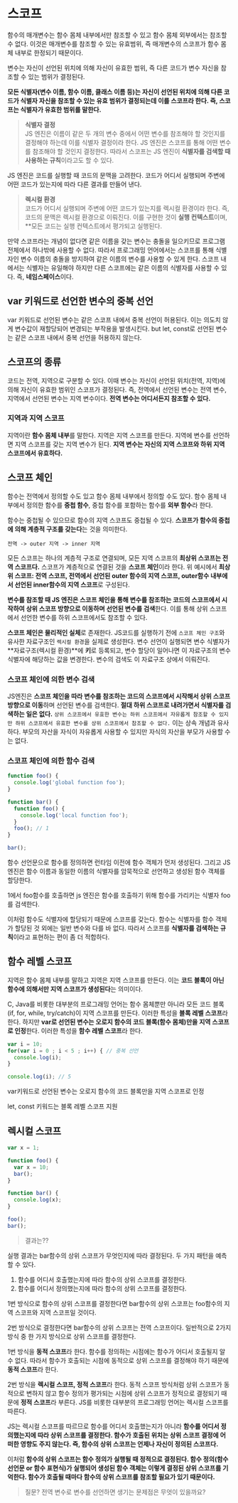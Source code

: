 # 스코프
함수의 매개변수는 함수 몸체 내부에서만 참조할 수 있고 함수 몸체 외부에서는 참조할 수 없다. 이것은 매개변수를 참조할 수 있는 유효범위, 즉 매개변수의 스코프가 함수 몸체 내부로 한정되기 때문이다.

변수는 자신이 선언된 위치에 의해 자신이 유효한 범위, 즉 다른 코드가 변수 자신을 참조할 수 있는 범위가 결정된다.

**모든 식별자(변수 이름, 함수 이름, 클래스 이름 등)는 자신이 선언된 위치에 의해 다른 코드가 식별자 자신을 참조할 수 있는 유효 범위가 결정되는데 이를 스코프라 한다. 즉, 스코프는 식별자가 유효한 범위를 말한다.** 

>**식별자 결정**<br>
JS 엔진은 이름이 같은 두 개의 변수 중에서 어떤 변수를 참조해야 할 것인지를 결정해야 하는데 이를 식별자 결정이라 한다. JS 엔진은 스코프를 통해 어떤 변수를 참조해야 할 것인지 결정한다. 따라서 스코프는 JS 엔진이 **식별자를 검색할 때 사용하는 규칙**이라고도 할 수 있다.

JS 엔진은 코드를 실행할 때 코드의 문맥을 고려한다. 코드가 어디서 실행되며 주변에 어떤 코드가 있는지에 따라 다른 결과를 만들어 낸다.

> **렉시컬 환경**<br>코드가 어디서 실행되며 주변에 어떤 코드가 있는지를 렉시컬 환경이라 한다. 즉, 코드의 문맥은 렉시컬 환경으로 이뤄진다. 이를 구현한 것이 **실행 컨텍스트**이며, **모든 코드는 실행 컨텍스트에서 평가되고 실행된다.

만약 스코프라는 개념이 없다면 같은 이름을 갖는 변수는 충돌을 일으키므로 프로그램 전체에서 하나밖에 사용할 수 없다. 따라서 프로그래밍 언어에서는 스코프를 통해 식별자인 변수 이름의 충돌을 방지하여 같은 이름의 변수를 사용할 수 있게 한다. 스코프 내에서는 식별자는 유일해야 하지만 다른 스코프에는 같은 이름의 식별자를 사용할 수 있다. 즉, **네임스페이스**이다.

## var 키워드로 선언한 변수의 중복 선언
var 키워드로 선언된 변수는 같은 스코프 내에서 중복 선언이 허용된다. 이는 의도치 않게 변수값이 재할당되어 변경되는 부작용을 발생시킨다. but let, const로 선언된 변수는 같은 스코프 내에서 중복 선언을 허용하지 않는다.

## 스코프의 종류
코드는 전역, 지역으로 구분할 수 있다. 이때 변수는 자신이 선언된 위치(전역, 지역)에 의해 자신이 유효한 범위인 스코프가 결정된다. 즉, 전역에서 선언된 변수는 전역 변수, 지역에서 선언된 변수는 지역 변수이다. **전역 변수는 어디서든지 참조할 수 있다.**

### 지역과 지역 스코프
지역이란 **함수 몸체 내부**를 말한다. 지역은 지역 스코프를 만든다. 지역에 변수를 선언하면 지역 스코프를 갖는 지역 변수가 된다. **지역 변수는 자신의 지역 스코프와 하위 지역 스코프에서 유효하다.**

## 스코프 체인
함수는 전역에서 정의할 수도 있고 함수 몸체 내부에서 정의할 수도 있다. 함수 몸체 내부에서 정의한 함수를 **중첩 함수**, 중첩 함수를 포함하는 함수를 **외부 함수**라 한다.

함수는 중첩될 수 있으므로 함수의 지역 스코프도 중첩될 수 있다. **스코프가 함수의 중첩에 의해 계층적 구조를 갖는다**는 것을 의미한다.

`전역 -> outer 지역 -> inner 지역`

모든 스코프는 하나의 계층적 구조로 연결되며, 모든 지역 스코프의 **최상위 스코프는 전역 스코프다.** 스코프가 계층적으로 연결된 것을 **스코프 체인**이라 한다. 위 예시에서 **최상위 스코프: 전역 스코프, 전역에서 선언된 outer 함수의 지역 스코프, outer함수 내부에서 선언된 inner함수의 지역 스코프**로 구성된다.

**변수를 참조할 때 JS 엔진은 스코프 체인을 통해 변수를 참조하는 코드의 스코프에서 시작하여 상위 스코프 방향으로 이동하며 선언된 변수를 검색**한다. 이를 통해 상위 스코프에서 선언한 변수를 하위 스코프에서도 참조할 수 있다.

**스코프 체인은 물리적인 실체**로 존재한다. JS코드를 실행하기 전에 `스코프 체인 구조`와 유사한 자료구조인 `렉시컬 환경`을 실제로 생성한다. 변수 선언이 실행되면 변수 식별자가 **자료구조(렉시컬 환경)**에 **키**로 등록되고, 변수 할당이 일어나면 이 자료구조의 변수 식별자에 해당하는 값을 변경한다. 변수의 검색도 이 자료구조 상에서 이뤄진다.

### 스코프 체인에 의한 변수 검색
JS엔진은 **스코프 체인을 따라 변수를 참조하는 코드의 스코프에서 시작해서 상위 스코프 방향으로 이동**하며 선언된 변수를 검색한다. **절대 하위 스코프로 내려가면서 식별자를 검색하는 일은 없다.** `상위 스코프에서 유효한 변수는 하위 스코프에서 자유롭게 참조할 수 있지만 하위 스코프에서 유효한 변수를 상위 스코프에서 참조할 수 없다.` 이는 상속 개념과 유사하다. 부모의 자산을 자식이 자유롭게 사용할 수 있지만 자식의 자산을 부모가 사용할 수는 없다.

### 스코프 체인에 의한 함수 검색
``` js
function foo() {
  console.log('global function foo');
}

function bar() {
  function foo() {
    console.log('local function foo');
  }
  foo(); // 1
}

bar();
```
함수 선언문으로 함수를 정의하면 런타임 이전에 함수 객체가 먼저 생성된다. 그리고 JS 엔진은 함수 이름과 동일한 이름의 식별자를 암묵적으로 선언하고 생성된 함수 객체를 할당한다.

1에서 foo함수를 호출하면 js 엔진은 함수를 호출하기 위해 함수를 가리키는 식별자 foo를 검색한다.

이처럼 함수도 식별자에 할당되기 때문에 스코프를 갖는다. 함수는 식별자를 함수 객체가 할당된 것 외에는 일반 변수와 다를 바 없다. 따라서 스코프를 **식별자를 검색하는 규칙**이라고 표현하는 편이 좀 더 적합하다.

## 함수 레벨 스코프
지역은 함수 몸체 내부를 말하고 지역은 지역 스코프를 만든다. 이는 **코드 블록이 아닌 함수에 의해서만 지역 스코프가 생성된다**는 의미이다.

C, Java를 비롯한 대부분의 프로그래밍 언어는 함수 몸체뿐만 아니라 모든 코드 블록(if, for, while, try/catch)이 지역 스코프를 만든다. 이러한 특성을 **블록 레벨 스코프**라 한다. 하지만 **var로 선언된 변수는 오로지 함수의 코드 블록(함수 몸체)만을 지역 스코프로 인정**한다. 이러한 특성을 **함수 레벨 스코프**라 한다.
``` js
var i = 10;
for(var i = 0 ; i < 5 ; i++) { // 중복 선언
  console.log(i);
}

console.log(i); // 5
```

var키워드로 선언된 변수는 오로지 함수의 코드 블록만을 지역 스코프로 인정

let, const 키워드는 블록 레벨 스코프 지원

## 렉시컬 스코프
``` js
var x = 1;

function foo() {
  var x = 10;
  bar();
}

function bar() {
  console.log(x);
}

foo();
bar();
```
> 결과는??

실행 결과는 bar함수의 상위 스코프가 무엇인지에 따라 결정된다. 두 가지 패턴을 예측할 수 있다.
1. 함수를 어디서 호출했는지에 따라 함수의 상위 스코프를 결정한다.
2. 함수를 어디서 정의했는지에 따라 함수의 상위 스코프를 결정한다.

1번 방식으로 함수의 상위 스코프를 결정한다면 bar함수의 상위 스코프는 foo함수의 지역 스코프와 지역 스코프일 것이다.

2번 방식으로 결정한다면 bar함수의 상위 스코프는 전역 스코프이다. 일반적으로 2가지 방식 중 한 가지 방식으로 상위 스코프를 결정한다.

1번 방식을 **동적 스코프**라 한다. 함수를 정의하는 시점에는 함수가 어디서 호출될지 알 수 없다. 따라서 함수가 호출되는 시점에 동적으로 상위 스코프를 결정해야 하기 때문에 **동적 스코프**라 한다.

2번 방식을 **렉시컬 스코프, 정적 스코프**라 한다. 동적 스코프 방식처럼 상위 스코프가 동적으로 변하지 않고 함수 정의가 평가되는 시점에 상위 스코프가 정적으로 결정되기 때문에 **정적 스코프**라 부른다. JS를 비롯한 대부분의 프로그래밍 언어는 렉시컬 스코프를 따른다.

JS는 렉시컬 스코프를 따르므로 함수를 어디서 호출했는지가 아니라 **함수를 어디서 정의했는지에 따라 상위 스코프를 결정한다. 함수가 호출된 위치는 상위 스코프 결정에 어떠한 영향도 주지 않는다. 즉, 함수의 상위 스코프는 언제나 자신이 정의된 스코프다.** 

이처럼 **함수의 상위 스코프는 함수 정의가 실행될 때 정적으로 결정된다. 함수 정의(함수 선언문 or 함수 표현식)가 실행되어 생성된 함수 객체는 이렇게 결정된 상위 스코프를 기억한다. 함수가 호출될 때마다 함수의 상위 스코프를 참조할 필요가 있기 때문이다.**

>질문? 전역 변수로 변수를 선언하면 생기는 문제점은 무엇이 있을까요?
